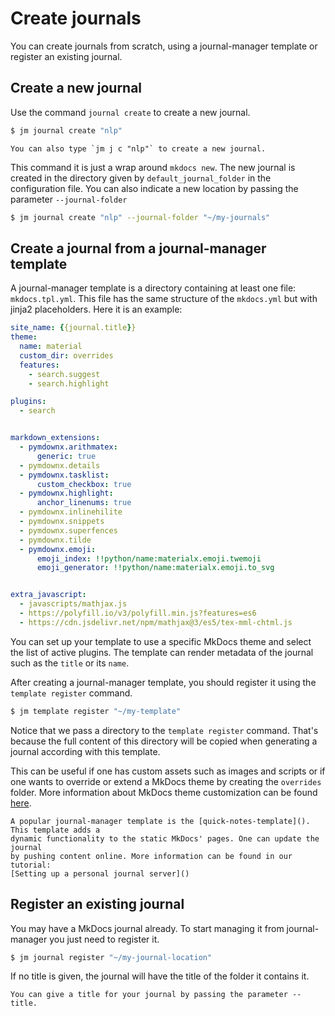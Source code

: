 # Create journals

You can create journals from scratch, using a journal-manager template or register an
existing journal.

## Create a new journal 

Use the command `journal create` to create a new journal.

```bash
$ jm journal create "nlp"
```

```{tip}
You can also type `jm j c "nlp"` to create a new journal.
```

This command it is just a wrap around `mkdocs new`. The new journal is created
in the directory given by `default_journal_folder` in the configuration
file. You can also indicate a new location by passing the parameter `--journal-folder`

```bash
$ jm journal create "nlp" --journal-folder "~/my-journals"
```

## Create a journal from a journal-manager template

A journal-manager template is a directory containing at least one file:
`mkdocs.tpl.yml`. This file has the same structure of the `mkdocs.yml` but with
jinja2 placeholders. Here it is an example:

```yml
site_name: {{journal.title}}
theme:
  name: material
  custom_dir: overrides
  features:
    - search.suggest
    - search.highlight

plugins:
  - search


markdown_extensions:
  - pymdownx.arithmatex:
      generic: true
  - pymdownx.details
  - pymdownx.tasklist:
      custom_checkbox: true
  - pymdownx.highlight:
      anchor_linenums: true
  - pymdownx.inlinehilite
  - pymdownx.snippets
  - pymdownx.superfences
  - pymdownx.tilde
  - pymdownx.emoji:
      emoji_index: !!python/name:materialx.emoji.twemoji
      emoji_generator: !!python/name:materialx.emoji.to_svg


extra_javascript:
  - javascripts/mathjax.js
  - https://polyfill.io/v3/polyfill.min.js?features=es6
  - https://cdn.jsdelivr.net/npm/mathjax@3/es5/tex-mml-chtml.js
```

You can set up your template to use a specific MkDocs theme and select the list
of active plugins. The template can render metadata of the journal such as the
`title` or its `name`.

After creating a journal-manager template, you should register it using the `template
register` command.

```bash
$ jm template register "~/my-template"
```

Notice that we pass a directory to the `template register` command. That's
because the full content of this directory will be copied when generating a
journal according with this template. 

This can be useful if one has custom assets such as images and scripts or if
one wants to override or extend a MkDocs theme by creating the `overrides`
folder. More information about MkDocs theme customization can be found
[here](https://squidfunk.github.io/mkdocs-material/customization/).

```{tip}
A popular journal-manager template is the [quick-notes-template](). This template adds a
dynamic functionality to the static MkDocs' pages. One can update the journal
by pushing content online. More information can be found in our tutorial:
[Setting up a personal journal server]()
```

## Register an existing journal

You may have a MkDocs journal already. To start managing it from
journal-manager you just need to register it.

```bash
$ jm journal register "~/my-journal-location"
```

If no title is given, the journal will have the title of the folder it contains
it.

```{tip}
You can give a title for your journal by passing the parameter --title.
```


